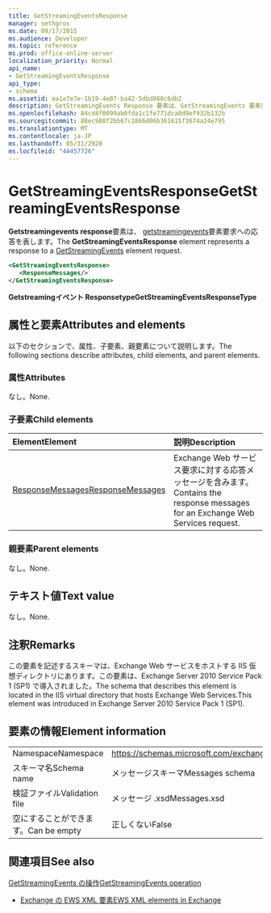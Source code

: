 ```yaml
---
title: GetStreamingEventsResponse
manager: sethgros
ms.date: 09/17/2015
ms.audience: Developer
ms.topic: reference
ms.prod: office-online-server
localization_priority: Normal
api_name:
- GetStreamingEventsResponse
api_type:
- schema
ms.assetid: ea1e7e7e-1b19-4e07-ba42-5dbd888c6db2
description: GetStreamingEvents Response 要素は、GetStreamingEvents 要素要求への応答を表します。
ms.openlocfilehash: 84cd4f0099ab0fda1c1fe771dca0d9ef932b132b
ms.sourcegitcommit: 88ec988f2bb67c1866d06b361615f3674a24e795
ms.translationtype: MT
ms.contentlocale: ja-JP
ms.lasthandoff: 05/31/2020
ms.locfileid: "44457726"
---
```

# <a name="getstreamingeventsresponse"></a><span data-ttu-id="96da8-103">GetStreamingEventsResponse</span><span class="sxs-lookup"><span data-stu-id="96da8-103">GetStreamingEventsResponse</span></span>

<span data-ttu-id="96da8-104">**Getstreamingevents response**要素は、 [getstreamingevents](getstreamingevents.md)要素要求への応答を表します。</span><span class="sxs-lookup"><span data-stu-id="96da8-104">The **GetStreamingEventsResponse** element represents a response to a [GetStreamingEvents](getstreamingevents.md) element request.</span></span> 
  
```xml
<GetStreamingEventsResponse>
   <ResponseMessages/>
</GetStreamingEventsResponse>
```

 <span data-ttu-id="96da8-105">**Getstreamingイベント Responsetype**</span><span class="sxs-lookup"><span data-stu-id="96da8-105">**GetStreamingEventsResponseType**</span></span>
## <a name="attributes-and-elements"></a><span data-ttu-id="96da8-106">属性と要素</span><span class="sxs-lookup"><span data-stu-id="96da8-106">Attributes and elements</span></span>

<span data-ttu-id="96da8-107">以下のセクションで、属性、子要素、親要素について説明します。</span><span class="sxs-lookup"><span data-stu-id="96da8-107">The following sections describe attributes, child elements, and parent elements.</span></span>
  
### <a name="attributes"></a><span data-ttu-id="96da8-108">属性</span><span class="sxs-lookup"><span data-stu-id="96da8-108">Attributes</span></span>

<span data-ttu-id="96da8-109">なし。</span><span class="sxs-lookup"><span data-stu-id="96da8-109">None.</span></span>
  
### <a name="child-elements"></a><span data-ttu-id="96da8-110">子要素</span><span class="sxs-lookup"><span data-stu-id="96da8-110">Child elements</span></span>

|<span data-ttu-id="96da8-111">**Element**</span><span class="sxs-lookup"><span data-stu-id="96da8-111">**Element**</span></span>|<span data-ttu-id="96da8-112">**説明**</span><span class="sxs-lookup"><span data-stu-id="96da8-112">**Description**</span></span>|
|:-----|:-----|
|[<span data-ttu-id="96da8-113">ResponseMessages</span><span class="sxs-lookup"><span data-stu-id="96da8-113">ResponseMessages</span></span>](responsemessages.md) <br/> |<span data-ttu-id="96da8-114">Exchange Web サービス要求に対する応答メッセージを含みます。</span><span class="sxs-lookup"><span data-stu-id="96da8-114">Contains the response messages for an Exchange Web Services request.</span></span>  <br/> |
   
### <a name="parent-elements"></a><span data-ttu-id="96da8-115">親要素</span><span class="sxs-lookup"><span data-stu-id="96da8-115">Parent elements</span></span>

<span data-ttu-id="96da8-116">なし。</span><span class="sxs-lookup"><span data-stu-id="96da8-116">None.</span></span>
  
## <a name="text-value"></a><span data-ttu-id="96da8-117">テキスト値</span><span class="sxs-lookup"><span data-stu-id="96da8-117">Text value</span></span>

<span data-ttu-id="96da8-118">なし。</span><span class="sxs-lookup"><span data-stu-id="96da8-118">None.</span></span>
  
## <a name="remarks"></a><span data-ttu-id="96da8-119">注釈</span><span class="sxs-lookup"><span data-stu-id="96da8-119">Remarks</span></span>

<span data-ttu-id="96da8-120">この要素を記述するスキーマは、Exchange Web サービスをホストする IIS 仮想ディレクトリにあります。この要素は、Exchange Server 2010 Service Pack 1 (SP1) で導入されました。</span><span class="sxs-lookup"><span data-stu-id="96da8-120">The schema that describes this element is located in the IIS virtual directory that hosts Exchange Web Services.This element was introduced in Exchange Server 2010 Service Pack 1 (SP1).</span></span>
  
## <a name="element-information"></a><span data-ttu-id="96da8-121">要素の情報</span><span class="sxs-lookup"><span data-stu-id="96da8-121">Element information</span></span>

|||
|:-----|:-----|
|<span data-ttu-id="96da8-122">Namespace</span><span class="sxs-lookup"><span data-stu-id="96da8-122">Namespace</span></span>  <br/> |https://schemas.microsoft.com/exchange/services/2006/messages  <br/> |
|<span data-ttu-id="96da8-123">スキーマ名</span><span class="sxs-lookup"><span data-stu-id="96da8-123">Schema name</span></span>  <br/> |<span data-ttu-id="96da8-124">メッセージスキーマ</span><span class="sxs-lookup"><span data-stu-id="96da8-124">Messages schema</span></span>  <br/> |
|<span data-ttu-id="96da8-125">検証ファイル</span><span class="sxs-lookup"><span data-stu-id="96da8-125">Validation file</span></span>  <br/> |<span data-ttu-id="96da8-126">メッセージ .xsd</span><span class="sxs-lookup"><span data-stu-id="96da8-126">Messages.xsd</span></span>  <br/> |
|<span data-ttu-id="96da8-127">空にすることができます。</span><span class="sxs-lookup"><span data-stu-id="96da8-127">Can be empty</span></span>  <br/> |<span data-ttu-id="96da8-128">正しくない</span><span class="sxs-lookup"><span data-stu-id="96da8-128">False</span></span>  <br/> |
   
## <a name="see-also"></a><span data-ttu-id="96da8-129">関連項目</span><span class="sxs-lookup"><span data-stu-id="96da8-129">See also</span></span>



[<span data-ttu-id="96da8-130">GetStreamingEvents の操作</span><span class="sxs-lookup"><span data-stu-id="96da8-130">GetStreamingEvents operation</span></span>](getstreamingevents-operation.md)


- [<span data-ttu-id="96da8-131">Exchange の EWS XML 要素</span><span class="sxs-lookup"><span data-stu-id="96da8-131">EWS XML elements in Exchange</span></span>](ews-xml-elements-in-exchange.md)

